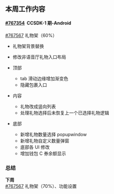 ## 本周工作内容

#### [#767354](https://icc.pm.netease.com/v6/issues/767354)    CCSDK-1 期-Android

[#767567](https://icc.pm.netease.com/v6/issues/767567) 礼物架（60%）
- 礼物架背景替换
- 修改非语音厅礼物入口布局

- 顶部
	- tab 滑动边缘增加渐变色
	- 隐藏包裹入口

- 内容
	- 礼物改成竖向列表
	- 处理礼物选择后未恢复上一个已选择礼物逻辑

- 底部
	- 新增礼物数量选择 popupwindow
	- 新增礼物自定义数量弹窗
	- 底部各 UI 修改
	- 增加钱包 C 券余额显示




### 总结

**下周**  
[#767567](https://icc.pm.netease.com/v6/issues/767567) 礼物架（70%）、功能设置
